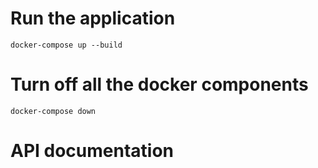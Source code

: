 # Run the application
```docker-compose up --build```
# Turn off all the docker components
```docker-compose down```
# API documentation
``````